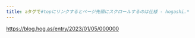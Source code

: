 ```yaml
---
title: aタグで#topにリンクするとページ先頭にスクロールするのは仕様 - hogashi.*
---
```


https://blog.hog.as/entry/2023/01/05/000000

